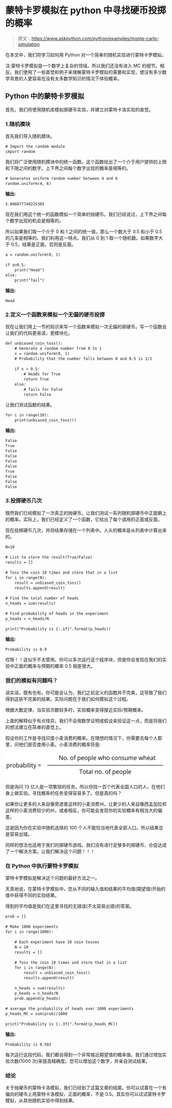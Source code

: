 # 蒙特卡罗模拟在 python 中寻找硬币投掷的概率

> 原文：<https://www.askpython.com/python/examples/monte-carlo-simulation>

在本文中，我们将学习如何用 Python 对一个简单的随机实验进行蒙特卡罗模拟。

注:蒙特卡罗模拟是一个数学上复杂的领域。所以我们还没有进入 MC 的细节。相反，我们使用了一些直觉和例子来理解蒙特卡罗模拟的需要和实现，使没有多少数学背景的人更容易在没有太多数学知识的情况下体验概率。

## Python 中的蒙特卡罗模拟

首先，我们将使用随机库模拟掷硬币实验，并建立对蒙特卡洛实验的直觉。

### 1.随机模块

首先我们导入随机模块。

```
# Import the random module
import random

```

我们将广泛使用随机模块中的统一函数。这个函数给出了一个介于用户提供的上限和下限之间的数字。上下界之间每个数字出现的概率是相等的。

```
# Generates uniform random number between 4 and 6
random.uniform(4, 6)

```

**输出:**

```
5.096077749225385

```

现在我们用这个统一的函数模拟一个简单的抛硬币。我们已经说过，上下界之间每个数字出现的机会是相等的。

所以如果我们取一个介于 0 和 1 之间的统一值，那么一个数大于 0.5 和小于 0.5 的几率是相等的。我们利用这一特点。我们从 0 到 1 取一个随机数。如果数字大于 0.5，结果是正面，否则是反面。

```
a = random.uniform(0, 1)

if a>0.5:
    print("Head")
else:
    print("Tail")

```

**输出:**

```
Head

```

### 2.定义一个函数来模拟一个无偏的硬币投掷

现在让我们用上一节的知识来写一个函数来模拟一次无偏的掷硬币。写一个函数会让我们的代码更易读，更模块化。

```
def unbiased_coin_toss():
    # Generate a random number from 0 to 1
    x = random.uniform(0, 1)
    # Probability that the number falls between 0 and 0.5 is 1/2

    if x > 0.5:
        # Heads for True
        return True
    else:
        # Tails for False
        return False

```

让我们测试函数的结果。

```
for i in range(10):
    print(unbiased_coin_toss())

```

**输出:**

```
False
True
False
False
False
False
True
False
False
False

```

### 3.投掷硬币几次

既然我们已经模拟了一次真正的抛硬币。让我们测试一系列随机掷硬币中正面朝上的概率。实际上，我们已经定义了一个函数，它给出了每个调用的正面或反面。

现在投掷硬币几次，并将结果存储在一个列表中。人头的概率是从列表中计算出来的。

```
N=10

# List to store the result(True/False)
results = []

# Toss the coin 10 times and store that in a list
for i in range(N):
    result = unbiased_coin_toss()
    results.append(result)

# Find the total number of heads
n_heads = sum(results)

# Find probability of heads in the experiment
p_heads = n_heads/N

print("Probability is {:.1f}".format(p_heads))

```

**输出:**

```
Probability is 0.9

```

哎呀！！这似乎不太管用。你可以多次运行这个程序块，但是你会发现在我们的实验中正面的概率与预期的概率 0.5 相差很大。

### 我们的模拟有问题吗？

说实话，既有也有。你可能会认为，我们之前定义的函数并不完美，这导致了我们得到这些不完美的结果。实际问题在于我们如何模拟这个过程。

根据大数定律，当实验次数较多时，实验概率变得接近实际/预期概率。

上面的解释似乎有点怪异。我们不会用数学证明或假设来验证这一点，而是将我们的想法建立在简单的直觉上。

假设你的工作是寻找印度小麦消费的概率。在理想的情况下，你需要去每个人那里，问他们是否食用小麦。小麦消费的概率将是:

![Probability Equation](img/b4bb89ee1e6b75c8c7b11b69602d251e.png)

但是询问 13 亿人是一项繁琐的任务。所以你找一百个代表全国人口的人，在他们身上做实验。寻找概率的任务变得容易多了。但是真的吗？

如果你让更多的人来自像旁遮普这样的小麦消费州，让更少的人来自像西孟加拉邦这样的小麦消费较少的州，或者相反，你可能会发现你的实验概率有相当大的偏差。

这是因为你在实验中随机选择的 100 个人不能恰当地代表全部人口。所以结果总是容易出错。

同样的想法也适用于我们的掷硬币游戏。我们没有进行足够多的掷硬币，仓促达成了一个解决方案。让我们解决这个问题！！！

### 在 Python 中执行蒙特卡罗模拟

蒙特卡罗模拟是解决这个问题的最好方法之一。

天真地说，在蒙特卡罗模拟中，您从不同的输入值和结果的平均值(期望值)开始的值中获得不同的实验结果。

得到的平均值是我们在这里寻找的无错误(不太容易出错)的答案。

```
prob = []

# Make 1000 experiments
for i in range(1000):

    # Each experiment have 10 coin tosses
    N = 10
    results = []

    # Toss the coin 10 times and store that in a list
    for i in range(N):
        result = unbiased_coin_toss()
        results.append(result)

    n_heads = sum(results)
    p_heads = n_heads/N
    prob.append(p_heads)

# average the probability of heads over 1000 experiments
p_heads_MC = sum(prob)/1000

print("Probability is {:.3f}".format(p_heads_MC))

```

**输出:**

```
Probability is 0.502

```

每次运行这段代码，我们都会得到一个非常接近期望值的概率值。我们通过增加实验次数(1000 次)来提高精确度。您可以增加这个数字，并亲自测试结果。

### 结论

关于抛硬币的蒙特卡洛模拟，我们已经到了这篇文章的结尾。你可以试着在一个有偏向的硬币上用蒙特卡洛模拟，正面的概率，不是 0.5。其实你可以试试蒙特卡罗模拟，从其他随机实验中得到结果。